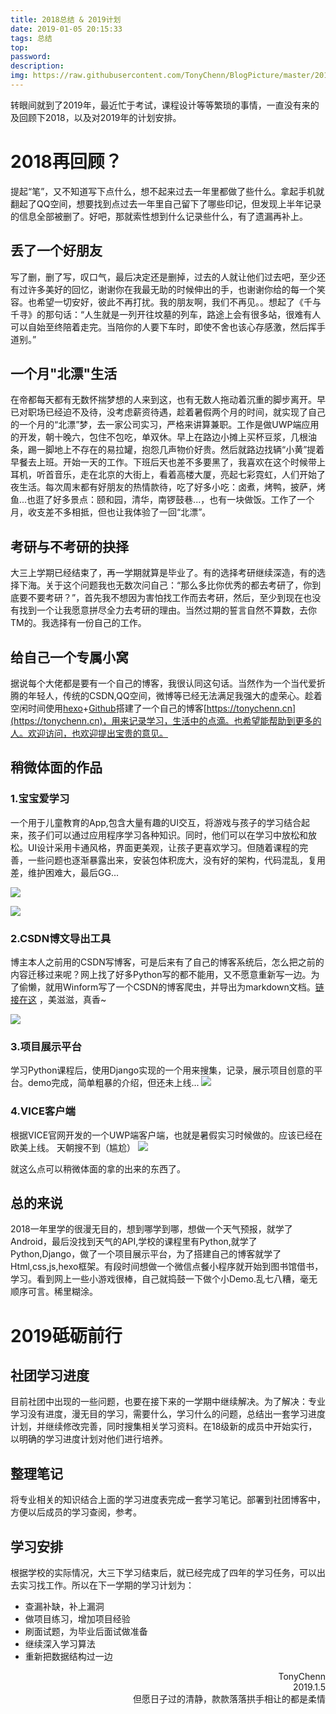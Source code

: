 ```yaml
---
title: 2018总结 & 2019计划
date: 2019-01-05 20:15:33
tags: 总结
top:
password:
description:
img: https://raw.githubusercontent.com/TonyChenn/BlogPicture/master/2019.01.05/icon.jpg
---
```

转眼间就到了2019年，最近忙于考试，课程设计等等繁琐的事情，一直没有来的及回顾下2018，以及对2019年的计划安排。

# 2018再回顾？
提起“笔”，又不知道写下点什么，想不起来过去一年里都做了些什么。拿起手机就翻起了QQ空间，想要找到点过去一年里自己留下了哪些印记，但发现上半年记录的信息全部被删了。好吧，那就索性想到什么记录些什么，有了遗漏再补上。

## 丢了一个好朋友
 写了删，删了写，叹口气，最后决定还是删掉，过去的人就让他们过去吧，至少还有过许多美好的回忆，谢谢你在我最无助的时候伸出的手，也谢谢你给的每一个笑容。也希望一切安好，彼此不再打扰。我的朋友啊，我们不再见。。想起了《千与千寻》的那句话：“人生就是一列开往坟墓的列车，路途上会有很多站，很难有人可以自始至终陪着走完。当陪你的人要下车时，即使不舍也该心存感激，然后挥手道别。”

## 一个月"北漂"生活
在帝都每天都有无数怀揣梦想的人来到这，也有无数人拖动着沉重的脚步离开。早已对职场已经迫不及待，没考虑薪资待遇，趁着暑假两个月的时间，就实现了自己的一个月的“北漂”梦，去一家公司实习，严格来讲算兼职。工作是做UWP端应用的开发，朝十晚六，包住不包吃，单双休。早上在路边小摊上买杯豆浆，几根油条，踢一脚地上不存在的易拉罐，抱怨几声物价好贵。然后就路边找辆“小黄”提着早餐去上班。开始一天的工作。下班后天也差不多要黑了，我喜欢在这个时候带上耳机，听首音乐，走在北京的大街上，看着高楼大厦，亮起七彩霓虹，人们开始了夜生活。每次周末都有好朋友的热情款待，吃了好多小吃：卤煮，烤鸭，披萨，烤鱼...也逛了好多景点：颐和园，清华，南锣鼓巷...，也有一块做饭。工作了一个月，收支差不多相抵，但也让我体验了一回“北漂”。

## 考研与不考研的抉择
大三上学期已经结束了，再一学期就算是毕业了。有的选择考研继续深造，有的选择下海。关于这个问题我也无数次问自己：“那么多比你优秀的都去考研了，你到底要不要考研？”，首先我不想因为害怕找工作而去考研，然后，至少到现在也没有找到一个让我愿意拼尽全力去考研的理由。当然过期的誓言自然不算数，去你TM的。我选择有一份自己的工作。

## 给自己一个专属小窝
据说每个大佬都是要有一个自己的博客，我很认同这句话。当然作为一个当代爱折腾的年轻人，传统的CSDN,QQ空间，微博等已经无法满足我强大的虚荣心。趁着空闲时间使用[hexo](https://hexo.io)+[Github](https://github.com/)搭建了一个自己的博客[https://tonychenn.cn](https://tonychenn.cn)，用来记录学习，生活中的点滴。也希望能帮助到更多的人。欢迎访问，也欢迎提出宝贵的意见。

## 稍微体面的作品

### 1.宝宝爱学习
一个用于儿童教育的App,包含大量有趣的UI交互，将游戏与孩子的学习结合起来，孩子们可以通过应用程序学习各种知识。同时，他们可以在学习中放松和放松。UI设计采用卡通风格，界面更美观，让孩子更喜欢学习。但随着课程的完善，一些问题也逐渐暴露出来，安装包体积庞大，没有好的架构，代码混乱，复用差，维护困难大，最后GG...

![](https://raw.githubusercontent.com/TonyChenn/BlogPicture/master/2019.01.05/001.jpg)

![](https://raw.githubusercontent.com/TonyChenn/BlogPicture/master/2019.01.05/002.jpg)

### 2.CSDN博文导出工具
博主本人之前用的CSDN写博客，可是后来有了自己的博客系统后，怎么把之前的内容迁移过来呢？网上找了好多Python写的都不能用，又不愿意重新写一边。为了偷懒，就用Winform写了一个CSDN的博客爬虫，并导出为markdown文档。[链接在这](https://tonychenn.cn/2018/08/30/项目-CSDN博客导出工具/) ，美滋滋，真香~ 

![](https://raw.githubusercontent.com/TonyChenn/BlogPicture/master/2019.01.05/003.jpg)

### 3.项目展示平台
学习Python课程后，使用Django实现的一个用来搜集，记录，展示项目创意的平台。demo完成，简单粗暴的介绍，但还未上线...
![](https://raw.githubusercontent.com/TonyChenn/BlogPicture/master/2019.01.05/004.jpg)

### 4.VICE客户端
根据VICE官网开发的一个UWP端客户端，也就是暑假实习时候做的。应该已经在欧美上线。
天朝搜不到（尴尬）
![](https://raw.githubusercontent.com/TonyChenn/BlogPicture/master/2019.01.05/005.jpg)

就这么点可以稍微体面的拿的出来的东西了。

## 总的来说
2018一年里学的很漫无目的，想到哪学到哪，想做一个天气预报，就学了Android，最后没找到天气的API,学校的课程里有Python,就学了Python,Django，做了一个项目展示平台，为了搭建自己的博客就学了Html,css,js,hexo框架。有段时间想做一个微信点餐小程序就开始到图书馆借书，学习。看到网上一些小游戏很棒，自己就捣鼓一下做个小Demo.乱七八糟，毫无顺序可言。稀里糊涂。

# 2019砥砺前行

## 社团学习进度
目前社团中出现的一些问题，也要在接下来的一学期中继续解决。为了解决：专业学习没有进度，漫无目的学习，需要什么，学习什么的问题，总结出一套学习进度计划，并继续修改完善，同时搜集相关学习资料。在18级新的成员中开始实行，以明确的学习进度计划对他们进行培养。

## 整理笔记
将专业相关的知识结合上面的学习进度表完成一套学习笔记。部署到社团博客中，方便以后成员的学习查阅，参考。

## 学习安排
根据学校的实际情况，大三下学习结束后，就已经完成了四年的学习任务，可以出去实习找工作。所以在下一学期的学习计划为：
- 查漏补缺，补上漏洞
- 做项目练习，增加项目经验
- 刷面试题，为毕业后面试做准备
- 继续深入学习算法
- 重新把数据结构过一边


<div align="right">TonyChenn<br>2019.1.5<br>但愿日子过的清静，款款落落拱手相让的都是柔情</div>